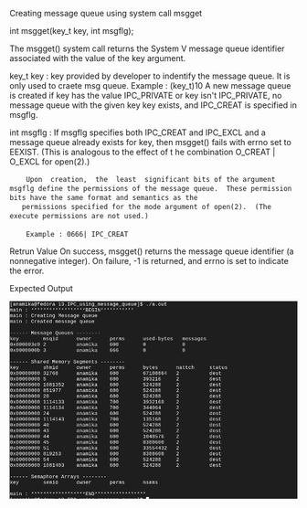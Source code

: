 Creating message queue using system call msgget

int msgget(key_t key, int msgflg);


The  msgget() system call returns the System V message queue identifier associated with the value of the key argument.

key_t key : key provided by developer to indentify the message queue.
            It is only used to craete msg queue.
            Example : (key_t)10
                   A new message queue is created if key has the value IPC_PRIVATE or key isn't IPC_PRIVATE, no message queue with the given key key exists, and IPC_CREAT is specified in msgflg.

int msgflg :  If msgflg specifies both IPC_CREAT and IPC_EXCL and a message queue already exists for key, then msgget() fails with errno set to EEXIST.  (This is analogous to the effect of t              he combination O_CREAT | O_EXCL for open(2).)

        Upon  creation,  the  least  significant bits of the argument msgflg define the permissions of the message queue.  These permission bits have the same format and semantics as the
       permissions specified for the mode argument of open(2).  (The execute permissions are not used.)

        Example : 0666| IPC_CREAT

Retrun Value
       On success, msgget() returns the message queue identifier (a nonnegative integer).  On failure, -1 is returned, and errno is set to indicate the error.


Expected Output

![output](./expected_output.png)


